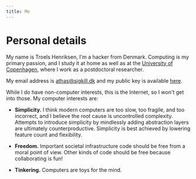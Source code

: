 ```yaml
---
title: Me
---
```


Personal details
==

My name is Troels Henriksen, I'm a hacker from Denmark.  Computing is
my primary passion, and I study it at home as well as at the
[University of Copenhagen](http://diku.dk), where I work as a
postdoctoral researcher.

My email address is <athas@sigkill.dk> and my public key is available
[here](pubkey.asc).

While I do have non-computer interests, this is the Internet, so I
won't get into those.  My computer interests are:

* **Simplicity.** I think modern computers are too slow, too fragile,
  and too incorrect, and I believe the root cause is uncontrolled
  complexity.  Attempts to introduce simplicity by mindlessly adding
  abstraction layers are ultimately counterproductive.  Simplicity is
  best achieved by lowering feature count and flexibility.

* **Freedom.** Important societal infrastructure code should be free
  from a moral point of view.  Other kinds of code should be free
  because collaborating is fun!

* **Tinkering.** Computers are toys for the mind.
